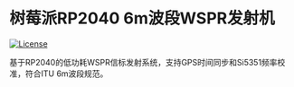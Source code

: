 # 树莓派RP2040 6m波段WSPR发射机

[![License](https://img.shields.io/badge/License-Apache_2.0-blue.svg)](https://opensource.org/licenses/Apache-2.0)

基于RP2040的低功耗WSPR信标发射系统，支持GPS时间同步和Si5351频率校准，符合ITU 6m波段规范。
